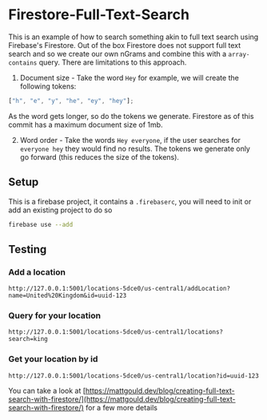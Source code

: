 # Firestore-Full-Text-Search

This is an example of how to search something akin to full text search using Firebase's Firestore. Out of the box Firestore does not support full text search and so we create our own nGrams and combine this with a `array-contains` query. There are limitations to this approach.

1. Document size - Take the word `Hey` for example, we will create the following tokens:

```js
["h", "e", "y", "he", "ey", "hey"];
```

As the word gets longer, so do the tokens we generate. Firestore as of this commit has a maximum document size of 1mb.

2. Word order - Take the words `Hey everyone`, if the user searches for `everyone hey` they would find no results. The tokens we generate only go forward (this reduces the size of the tokens).

## Setup

This is a firebase project, it contains a `.firebaserc`, you will need to init or add an existing project to do so

```bash
firebase use --add
```

## Testing

### Add a location

```
http://127.0.0.1:5001/locations-5dce0/us-central1/addLocation?name=United%20Kingdom&id=uuid-123
```

### Query for your location

```
http://127.0.0.1:5001/locations-5dce0/us-central1/locations?search=king
```

### Get your location by id

```
http://127.0.0.1:5001/locations-5dce0/us-central1/location?id=uuid-123
```

You can take a look at [https://mattgould.dev/blog/creating-full-text-search-with-firestore/](https://mattgould.dev/blog/creating-full-text-search-with-firestore/) for a few more details
